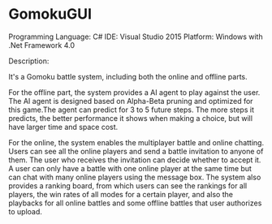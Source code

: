 # GomokuGUI

Programming Language: C#
IDE: Visual Studio 2015
Platform: Windows with .Net Framework 4.0

Description:

It's a Gomoku battle system, including both the online and offline parts.

For the offline part, the system provides a AI agent to play against the user. The AI agent is designed based on Alpha-Beta pruning and optimized for this game.The agent can predict for 3 to 5 future steps. The more steps it predicts, the better performance it shows when making a choice, but will have larger time and space cost.

For the online, the system enables the multiplayer battle and online chatting. Users can see all the online players and send a battle invitation to anyone of them. The user who receives the invitation can decide whether to accept it. A user can only have a battle with one online player at the same time but can chat with many online players using the message box. The system also provides a ranking board, from which users can see the rankings for all players, the win rates of all modes for a certain player, and also the playbacks for all online battles and some offline battles that user authorizes to upload.
